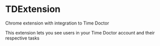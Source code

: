 # TDExtension
Chrome extension with integration to Time Doctor

This extension lets you see users in your Time Doctor account and their respective tasks
